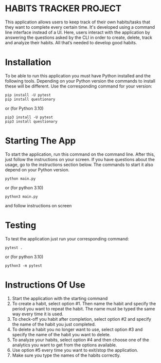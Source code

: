 # HABITS TRACKER PROJECT

This application allows users to keep track of their own habits/tasks that they want to complete every certain time. It's developed using a command line interface instead of a UI. Here, users interact with the application by answering the questions asked by the CLI in order to create, delete, track and analyze their habits. All that’s needed to develop good habits.​

# Installation

To be able to run this application you must have Python installed and the following tools. Depending on your Python version the commands to install these will be different. Use the corresponding command for your version:

```shell
pip install -U pytest
pip install questionary
```

or (for Python 3.10)

```shell
pip3 install -U pytest
pip3 install questionary
```

# Starting The App

To start the application, run this command on the command line. After this, just follow the instructions on your screen. If you have questions about the usage, go to the instructions section below. The commands to start it also depend on your Python version.

```shell
python main.py
```

or (for python 3.10)

```shell
python3 main.py
```

and follow instructions on screen

# Testing

To test the application just run your corresponding command:

```shell
pytest .
```

or (for python 3.10)

```shell
python3 -m pytest
```

# Instructions Of Use

1. Start the application with the starting command
2. To create a habit, select option #1. Then name the habit and specify the period you want to repeat the habit. The name must be typed the same way every time it is used.
3. To check-off you habit after completion, select option #2 and specify the name of the habit you just completed.
4. To delete a habit you no longer want to use, select option #3 and specify the name of the habit you want to delete.
5. To analyze your habits, select option #4 and then choose one of the analytics you want to get from the options available.
6. Use option #5 every time you want to exit/stop the application.
7. Make sure you type the names of the habits correctly.
